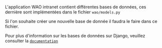 L'application WAO intranet contient différentes bases de données, ces dernière sont implémentées dans le fichier `wao/models.py`

Si l'on souhaite créer une nouvelle base de donnée il faudra le faire dans ce fichier.

Pour plus d'information sur les bases de données sur Django, veuillez consulter la [`documentation`](https://docs.djangoproject.com/en/3.0/topics/db/models/) 

